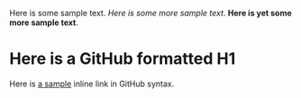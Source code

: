 Here is some sample text.
*Here is some more sample text*.
**Here is yet some more sample text**.
# Here is a GitHub formatted H1 #
Here is [a sample](http://www.google.com) inline link in GitHub syntax.
